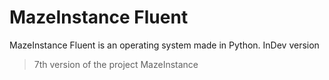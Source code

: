 # MazeInstance Fluent
MazeInstance Fluent is an operating system made in Python.
InDev version
> 7th version of the project MazeInstance
